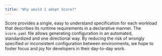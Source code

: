 ```yaml
---
title: "Why would I adopt Score?"
---
```


Score provides a single, easy to understand specification for each workload that describes its runtime requirements in a declarative manner. The `score.yaml` file allows generating configuration in an automated, standardized and one directional way. By reducing the risk of wrongly specified or inconsistent configuration between environments, we hope to foster focus and joy for developers in their day-to-day work.
